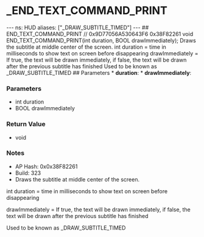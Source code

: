 # _END_TEXT_COMMAND_PRINT

--- ns: HUD aliases: ["_DRAW_SUBTITLE_TIMED"] --- ## END_TEXT_COMMAND_PRINT  // 0x9D77056A530643F6 0x38F82261 void END_TEXT_COMMAND_PRINT(int duration, BOOL drawImmediately);  Draws the subtitle at middle center of the screen. int duration = time in milliseconds to show text on screen before disappearing drawImmediately = If true, the text will be drawn immediately, if false, the text will be drawn after the previous subtitle has finished Used to be known as _DRAW_SUBTITLE_TIMED  ## Parameters * **duration**: * **drawImmediately**:

### Parameters
* int duration
* BOOL drawImmediately

### Return Value
* void

### Notes
* AP Hash: 0x0x38F82261
* Build: 323
* Draws the subtitle at middle center of the screen.

int duration = time in milliseconds to show text on screen before disappearing

drawImmediately = If true, the text will be drawn immediately, if false, the text will be drawn after the previous subtitle has finished

Used to be known as _DRAW_SUBTITLE_TIMED

